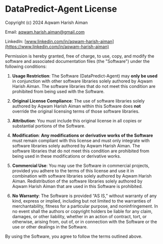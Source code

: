 # DataPredict-Agent License

Copyright (c) 2024 Aqwam Harish Aiman

Email: aqwam.harish.aiman@gmail.com  

LinkedIn: [www.linkedin.com/in/aqwam-harish-aiman](https://www.linkedin.com/in/aqwam-harish-aiman)

Permission is hereby granted, free of charge, to use, copy, and modify the software and associated documentation files (the "Software") under the following conditions:

1. **Usage Restriction**: The Software (DataPredict-Agent) may **only be used** in conjunction with other software libraries solely authored by Aqwam Harish Aiman. The software libraries that do not meet this condition are prohibited from being used with the Software.

2. **Original License Compliance**: The use of software libraries solely authored by Aqwam Harish Aiman within this Software does **not** override the original licensing terms of those software libraries.

3. **Attribution**: You must include this original license in all copies or substantial portions of the Software.

4. **Modification**: **Any modifications or derivative works of the Software** must remain compliant with this license and must only integrate with software libraries solely authored by Aqwam Harish Aiman. The software libraries that do not meet this condition are prohibited from being used in these modifications or derivative works.

5. **Commercial Use**: You may use the Software in commercial projects, provided you adhere to the terms of this license and use it in combination with software libraries solely authored by Aqwam Harish Aiman. Redistribution of the software libraries solely authored by Aqwam Harish Aiman that are used in this Software is prohibited.

6. **No Warranty**: The Software is provided “AS IS,” without warranty of any kind, express or implied, including but not limited to the warranties of merchantability, fitness for a particular purpose, and noninfringement. In no event shall the authors or copyright holders be liable for any claim, damages, or other liability, whether in an action of contract, tort, or otherwise, arising from, out of, or in connection with the Software or the use or other dealings in the Software.

By using the Software, you agree to follow the terms outlined above.
